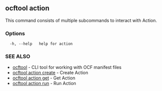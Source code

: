## ocftool action

This command consists of multiple subcommands to interact with Action.

### Options

```
  -h, --help   help for action
```

### SEE ALSO

* [ocftool](ocftool.md)	 - CLI tool for working with OCF manifest files
* [ocftool action create](ocftool_action_create.md)	 - Create Action
* [ocftool action get](ocftool_action_get.md)	 - Get Action
* [ocftool action run](ocftool_action_run.md)	 - Run Action

